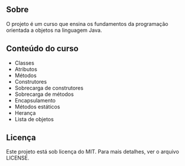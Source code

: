 ## Sobre
O projeto é um curso que ensina os fundamentos da programação orientada a objetos na linguagem Java.

## Conteúdo do curso
* Classes
* Atributos
* Métodos
* Construtores
* Sobrecarga de construtores
* Sobrecarga de métodos
* Encapsulamento
* Métodos estáticos
* Herança
* Lista de objetos

## Licença
Este projeto está sob licença do MIT. Para mais detalhes, ver o arquivo LICENSE.
